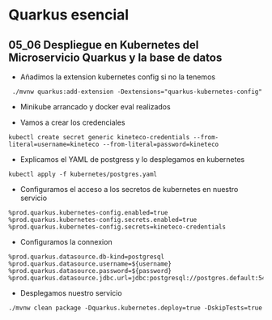 # Quarkus esencial
## 05_06 Despliegue en Kubernetes del Microservicio Quarkus y la base de datos

* Añadimos la extension kubernetes config si no la tenemos
```shell
 ./mvnw quarkus:add-extension -Dextensions="quarkus-kubernetes-config"
```
* Minikube arrancado y docker eval realizados

* Vamos a crear los credenciales
```shell
kubectl create secret generic kineteco-credentials --from-literal=username=kineteco --from-literal=password=kineteco
```

* Explicamos el YAML de postgress y lo desplegamos en kubernetes
```shell
kubectl apply -f kubernetes/postgres.yaml
```

* Configuramos el acceso a los secretos de kubernetes en nuestro servicio
```shell
%prod.quarkus.kubernetes-config.enabled=true
%prod.quarkus.kubernetes-config.secrets.enabled=true
%prod.quarkus.kubernetes-config.secrets=kineteco-credentials 
```
  
* Configuramos la connexion 
```properties
%prod.quarkus.datasource.db-kind=postgresql
%prod.quarkus.datasource.username=${username}
%prod.quarkus.datasource.password=${password}
%prod.quarkus.datasource.jdbc.url=jdbc:postgresql://postgres.default:5432/kineteco
```

* Desplegamos nuestro servicio
```shell
./mvnw clean package -Dquarkus.kubernetes.deploy=true -DskipTests=true
```